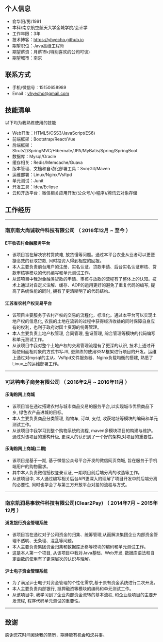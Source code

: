 ## 个人信息
 - 俞华阳/男/1991 
 - 本科/南京航空航天大学金城学院/会计学 
 - 工作年限：3年
 - 技术博客：https://yhyecho.github.io
 - 期望职位：Java高级工程师
 - 期望薪资：月薪15k(特别喜欢的公司可谈)
 - 期望城市：南京

## 联系方式
- 手机/微信号：15150658989
- Email：yhyecho@gmail.com

## 技能清单
以下均为我熟练使用的技能
- Web开发：HTML5/CSS3/JavaScript(ES6)
- 前端框架：Bootstrap/React/Vue
- 后端框架：Struts2/SpringMVC/Hibernate/JPA/MyBatis/Spring/SpringBoot
- 数据库：Mysql/Oracle
- 缓存相关：Redis/Memcache/Guava
- 版本管理、文档和自动化部署工具：Svn/Git/Maven
- 运维部署：Linux/Nginx/Vsftpd
- 单元测试：Junit
- 开发工具：Idea/Eclipse
- 云和开放平台：微信相关应用开发(公众号/小程序)/腾讯云对象存储

## 工作经历
---

### 南京南大尚诚软件科技有限公司 （ 2016年12月 ~ 至今 ）

#### E丰收农村金融服务平台 
* 该项目旨在解决农村贷款难, 放贷慢等问题。通过本平台农业从业者可以更便捷高效的获取贷款, 同时投资人得到相应的回报。
* 本人主要负责前台用户的注册、实名认证、贷款申请、后台实名认证审核、贷款审核等模块的代码编写和单元测试工作。
* 从该项目中我对金融类贷款的申请、审核与放款的流程有了整体上的认知。技术上通过对自定义注解、缓存、AOP的运用更好的避免了重复代码的编写, 提高了系统性能的同时, 拥有了更清晰明了的代码结构。


#### 江苏省农村产权交易平台 
* 该项目主要服务于农村产权的交易的流程化，标准化。通过本平台可以实现土地产权的信息化, 农民的土地在流转的过程中获得经济收益的同时保障自身应有的权利，也利于政府对国土资源的统筹管理。
* 本人主要负责土地产权管理, 合同管理, 鉴证管理, 综合管理等模块的代码编写和单元测试工作。
* 从该项目中我对整个土地产权的交易管理流程有了更深的认识, 技术上通过开始使用面相对象的方式书写JS, 更熟练的使用SSM框架进行项目的开发。运维上通过对mysql的主从、Vsftpd文件服务器、Nginx负载均衡的搭建, 熟悉了Linux上的运维部署工作。

---

### 可达鸭电子商务有限公司 （ 2016年2月 ~ 2016年11月 ）

#### 乐淘购网上商城
* 该项目旨在通过搭建农村与城市商品交易的服务平台,以实现城市优质商品下乡, 绿色农产品进城的目标。
* 本人主要负责商品分类管理, 购物车, 订单, 支付, 收获地址等模块的编码和单元测试工作。
* 从该项目中我学习到整个购物系统的流程, maven多模块项目的构建与维护。通过对该项目的重构升级, 更深入的认识到了一个好的架构,对项目的重要性。

#### 乐淘购网上商城(二期)
* 该项目是基于一期, 基于微信公众号平台开发的微信网页商城, 旨在服务于手机端用户的购物需求。
* 其中本人负责微信授权登录认证, 一期项目前后端分离的改造等工作。
* 从该项目中, 本人通过编写相关后台API更深入的理解了项目开发中前后端分离的必要性, 同时也学会了与第三方开放平台对接的流程与方式。

---
 
### 南京凯润易事软件科技有限公司(Clear2Pay) （ 2014年7月 ~ 2015年12月 ）

#### 浦发银行资金管理系统 
* 该项目旨在通过对子公司资金的归集、统筹管理,从而解决集团企业内部资金管理不透明、无条理、混乱等问题。
* 本人主要负责集团资金归集和数据库迁移等模块的编码和单元测试工作。
* 这是本人第一个项目, 从该项目中我对Java基础、Web开发, 数据库语法和自定函数的使用有了更深层次的认识与理解。

#### 沪士电子资金管理系统
* 为了满足沪士电子对资金管理的个性化需求,基于原有资金系统进行二次开发。
* 本人主要负责内部银行, 抵押融资等模块的编码和单元测试工作。
* 从该项目中, 我学习到了企业内部资金流转的基本流程, 和企业级项目的主要开发流程, 程序代码单元测试的重要性。


---
## 致谢
感谢您花时间阅读我的简历，期待能有机会和您共事。
